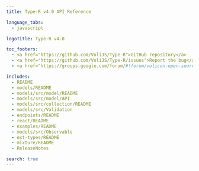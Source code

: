 ```yaml
---
title: Type-R v4.0 API Reference

language_tabs:
  - javascript

logoTitle: Type-R v4.0

toc_footers:
  - <a href="https://github.com/VoliJS/Type-R">GitHub repository</a>
  - <a href="https://github.com/VoliJS/Type-R/issues">Report the bug</a>
  - <a href="https://groups.google.com/forum/#!forum/volicon-open-source">Ask the question</a>

includes:
  - README
  - models/README
  - models/src/model/README
  - models/src/model/API
  - models/src/collection/README
  - models/src/Validation
  - endpoints/README
  - react/README
  - examples/README
  - models/src/Observable
  - ext-types/README
  - mixture/README
  - ReleaseNotes

search: true
---
```


